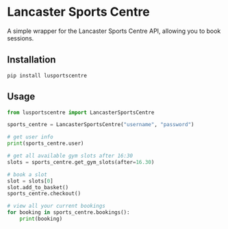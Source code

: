 # Lancaster Sports Centre

A simple wrapper for the Lancaster Sports Centre API, allowing you to book sessions.

## Installation

```
pip install lusportscentre
```

## Usage

```python
from lusportscentre import LancasterSportsCentre

sports_centre = LancasterSportsCentre("username", "password")

# get user info
print(sports_centre.user)

# get all available gym slots after 16:30
slots = sports_centre.get_gym_slots(after=16.30)

# book a slot
slot = slots[0]
slot.add_to_basket()
sports_centre.checkout()

# view all your current bookings
for booking in sports_centre.bookings():
    print(booking)
```
